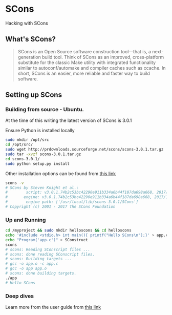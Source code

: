 # SCons
Hacking with SCons 

## What's SCons?

> SCons is an Open Source software construction tool—that is, a next-generation build tool. Think of SCons as an improved, cross-platform substitute for the classic Make utility with integrated functionality similar to autoconf/automake and compiler caches such as ccache. In short, SCons is an easier, more reliable and faster way to build software.

## Setting up SCons

### Building from source - Ubuntu.

At the time of this writing the latest version of SCons is 3.0.1

Ensure Python is installed locally

```bash
sudo mkdir /opt/src   
cd /opt/src/
sudo wget http://prdownloads.sourceforge.net/scons/scons-3.0.1.tar.gz 
sudo tar -xvzf scons-3.0.1.tar.gz
cd scons-3.0.1/
sudo python setup.py install
```

Other installation options can be found from [this link](http://scons.org/doc/HTML/scons-user.html#chap-build-install)

```bash
scons -v 
# SCons by Steven Knight et al.:
#        script: v3.0.1.74b2c53bc42290e911b334a6b44f187da698a668, 2017/11/14 13:16:53, by bdbaddog on hpmicrodog
#       engine: v3.0.1.74b2c53bc42290e911b334a6b44f187da698a668, 2017/11/14 13:16:53, by bdbaddog on hpmicrodog
#        engine path: ['/usr/local/lib/scons-3.0.1/SCons']
# Copyright (c) 2001 - 2017 The SCons Foundation
```

### Up and Running

```bash
cd /myproject && sudo mkdir helloscons && cd helloscons
echo '#include <stdio.h> int main(){ printf("Hello SCons\n");}' > app.c
echo "Program('app.c')" > SConstruct
scons
# scons: Reading SConscript files ...
# scons: done reading SConscript files.
# scons: Building targets ...
# gcc -o app.o -c app.c
# gcc -o app app.o
# scons: done building targets. 
./app 
# Hello SCons

```

### Deep dives 

Learn more from the user guide from [this link](http://scons.org/doc/HTML/scons-user.html)